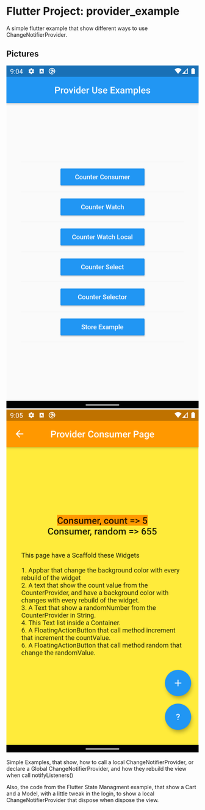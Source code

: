 # Flutter Project: provider_example

A simple flutter example that show different ways to use ChangeNotifierProvider.

## Pictures

![Home Page](/docs/home_page.png) ![Counter Page](/docs/counter_page.png)


Simple Examples, that show, how to call a local ChangeNotifierProvider, or declare a Global ChangeNotifierProvider,
and how they rebuild the view when call notifyListeners()

Also, the code from the Flutter State Managment example, that show a Cart and a Model, with a little tweak in the login,
to show a local ChangeNotifierProvider that dispose when dispose the view.
